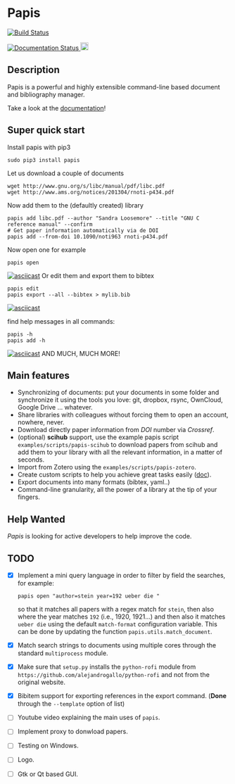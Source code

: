 
# Papis

[![Build Status](https://travis-ci.org/alejandrogallo/papis.svg?branch=master)](https://travis-ci.org/alejandrogallo/papis)

<a href='http://papis.readthedocs.io/en/latest/?badge=latest'>
    <img src='https://readthedocs.org/projects/papis/badge/?version=latest' alt='Documentation Status' />
</a>

<a href="https://badge.fury.io/py/papis">
  <img src="https://badge.fury.io/py/papis.svg" alt="PyPI version" height="18">
</a>

## Description

Papis is a powerful and highly extensible command-line based document and
bibliography manager.

Take a look at the [documentation](http://papis.readthedocs.io/en/latest/)!

## Super quick start

Install papis with pip3
```
sudo pip3 install papis
```

Let us download a couple of documents
```
wget http://www.gnu.org/s/libc/manual/pdf/libc.pdf
wget http://www.ams.org/notices/201304/rnoti-p434.pdf 
```

Now add them to the (defaultly created) library
```
papis add libc.pdf --author "Sandra Loosemore" --title "GNU C reference manual" --confirm
# Get paper information automatically via de DOI
papis add --from-doi 10.1090/noti963 rnoti-p434.pdf 
```

Now open one for example
```
papis open
```


[![asciicast](https://asciinema.org/a/oEHU9oPlGrKPOQzGMxvqkh5Fe.png)](https://asciinema.org/a/oEHU9oPlGrKPOQzGMxvqkh5Fe)
Or edit them and export them to bibtex

```
papis edit
papis export --all --bibtex > mylib.bib
```

[![asciicast](https://asciinema.org/a/QrUntd87K97hoKowxkAb4AYZ0.png)](https://asciinema.org/a/QrUntd87K97hoKowxkAb4AYZ0)

find help messages in all commands:
```
papis -h
papis add -h
```

[![asciicast](https://asciinema.org/a/48Dv1rfX44yjJD6Sbc71gpXGr.png)](https://asciinema.org/a/48Dv1rfX44yjJD6Sbc71gpXGr)
AND MUCH, MUCH MORE!

## Main features

  - Synchronizing of documents: put your documents in some folder and
    synchronize it using the tools you love: git, dropbox, rsync, OwnCloud,
    Google Drive ... whatever.
  - Share libraries with colleagues without forcing them to open an account,
    nowhere, never.
  - Download directly paper information from *DOI* number via *Crossref*.
  - (optional) **scihub** support, use the example papis script
    `examples/scripts/papis-scihub` to download papers from scihub and add them
    to your library with all the relevant information, in a matter of seconds.
  - Import from Zotero using the `examples/scripts/papis-zotero`.
  - Create custom scripts to help you achieve great tasks easily ([doc](http://papis.readthedocs.io/en/latest/scripting.html)).
  - Export documents into many formats (bibtex, yaml..)
  - Command-line granularity, all the power of a library at the tip of your
    fingers.

## Help Wanted

*Papis* is looking for active developers to help improve the code.

## TODO

- [X] Implement a mini query language in order to filter by field the searches,
  for example:
  ```
  papis open "author=stein year=192 ueber die "
  ```
  so that it matches all papers with a regex match for `stein`, then also where
  the year matches `192` (i.e., 1920, 1921...) and then also it matches
  `ueber die` using the default `match-format` configuration variable.
  This can be done by updating the function `papis.utils.match_document`.
- [X] Match search strings to documents using multiple cores
  through the standard `multiprocess` module.
- [X] Make sure that `setup.py` installs the `python-rofi` module from
  `https://github.com/alejandrogallo/python-rofi` and not from the original
  website.
- [X] Bibitem support for exporting references in the export command.
    (**Done** through the ``--template`` option of list)
- [ ] Youtube video explaining the main uses of `papis`.
- [ ] Implement proxy to donwload papers.
- [ ] Testing on Windows.
- [ ] Logo.
- [ ] Gtk or Qt based GUI.

